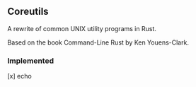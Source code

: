 ## Coreutils

A rewrite of common UNIX utility programs in Rust.

Based on the book Command-Line Rust by Ken Youens-Clark. 

### Implemented
[x] echo